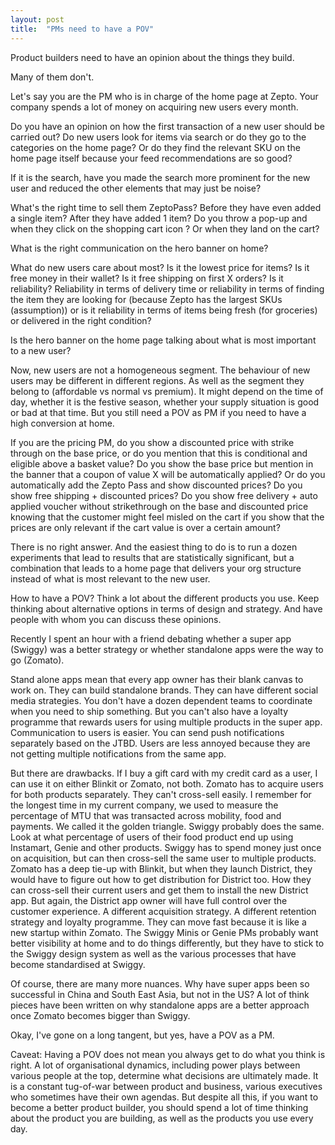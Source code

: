 ```yaml
---
layout: post
title:  "PMs need to have a POV"
---
```


Product builders need to have an opinion about the things they build.

Many of them don't.

Let's say you are the PM who is in charge of the home page at Zepto. Your company spends a lot of money on acquiring new users every month.

Do you have an opinion on how the first transaction of a new user should be carried out? Do new users look for items via search or do they go to the categories on the home page? Or do they find the relevant SKU on the home page itself because your feed recommendations are so good?

If it is the search, have you made the search more prominent for the new user and reduced the other elements that may just be noise?

What's the right time to sell them ZeptoPass? Before they have even added a single item? After they have added 1 item? Do you throw a pop-up and when they click on the shopping cart icon ? Or when they land on the cart?

What is the right communication on the hero banner on home?

What do new users care about most? Is it the lowest price for items? Is it free money in their wallet? Is it free shipping on first X orders? Is it reliability? Reliability in terms of delivery time or reliability in terms of finding the item they are looking for (because Zepto has the largest SKUs (assumption)) or is it reliability in terms of items being fresh (for groceries) or delivered in the right condition?

Is the hero banner on the home page talking about what is most important to a new user?

Now, new users are not a homogeneous segment. The behaviour of new users may be different in different regions. As well as the segment they belong to (affordable vs normal vs premium). It might depend on the time of day, whether it is the festive season, whether your supply situation is good or bad at that time. But you still need a POV as PM if you need to have a high conversion at home.

If you are the pricing PM, do you show a discounted price with strike through on the base price, or do you mention that this is conditional and eligible above a basket value? Do you show the base price but mention in the banner that a coupon of value X will be automatically applied? Or do you automatically add the Zepto Pass and show discounted prices? Do you show free shipping + discounted prices? Do you show free delivery + auto applied voucher without strikethrough on the base and discounted price knowing that the customer might feel misled on the cart if you show that the prices are only relevant if the cart value is over a certain amount?

There is no right answer. And the easiest thing to do is to run a dozen experiments that lead to results that are statistically significant, but a combination that leads to a home page that delivers your org structure instead of what is most relevant to the new user.

How to have a POV? Think a lot about the different products you use. Keep thinking about alternative options in terms of design and strategy. And have people with whom you can discuss these opinions.

Recently I spent an hour with a friend debating whether a super app (Swiggy) was a better strategy or whether standalone apps were the way to go (Zomato).

Stand alone apps mean that every app owner has their blank canvas to work on. They can build standalone brands. They can have different social media strategies. You don't have a dozen dependent teams to coordinate when you need to ship something. But you can't also have a loyalty programme that rewards users for using multiple products in the super app. Communication to users is easier. You can send push notifications separately based on the JTBD. Users are less annoyed because they are not getting multiple notifications from the same app.

But there are drawbacks. If I buy a gift card with my credit card as a user, I can use it on either Blinkit or Zomato, not both. Zomato has to acquire users for both products separately. They can't cross-sell easily. I remember for the longest time in my current company, we used to measure the percentage of MTU that was transacted across mobility, food and payments. We called it the golden triangle. Swiggy probably does the same. Look at what percentage of users of their food product end up using Instamart, Genie and other products. Swiggy has to spend money just once on acquisition, but can then cross-sell the same user to multiple products. Zomato has a deep tie-up with Blinkit, but when they launch District, they would have to figure out how to get distribution for District too. How they can cross-sell their current users and get them to install the new District app. But again, the District app owner will have full control over the customer experience.  A different acquisition strategy. A different retention strategy and loyalty programme. They can move fast because it is like a new startup within Zomato. The Swiggy Minis or Genie PMs probably want better visibility at home and to do things differently, but they have to stick to the Swiggy design system as well as the various processes that have become standardised at Swiggy.

Of course, there are many more nuances. Why have super apps been so successful in China and South East Asia, but not in the US? A lot of think pieces have been written on why standalone apps are a better approach once Zomato becomes bigger than Swiggy.

Okay, I've gone on a long tangent, but yes, have a POV as a PM.

Caveat: Having a POV does not mean you always get to do what you think is right. A lot of organisational dynamics, including power plays between various people at the top, determine what decisions are ultimately made. It is a constant tug-of-war between product and business, various executives who sometimes have their own agendas. But despite all this, if you want to become a better product builder, you should spend a lot of time thinking about the product you are building, as well as the products you use every day.
